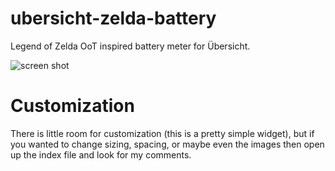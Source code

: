 # ubersicht-zelda-battery
Legend of Zelda OoT inspired battery meter for Übersicht.

![screen shot](media/screenshot.png)

# Customization
There is little room for customization (this is a pretty simple widget), but if you wanted to change sizing, spacing, or maybe even the images then open up the index file and look for my comments.
